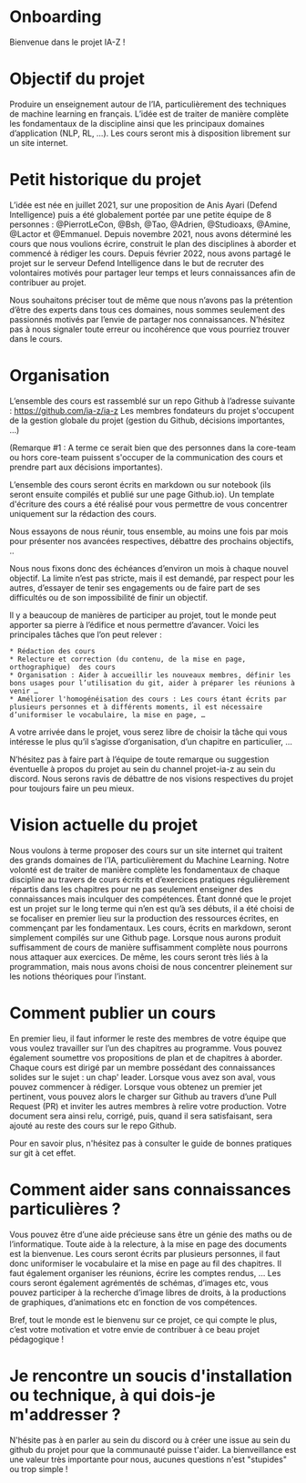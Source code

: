 # Onboarding 

Bienvenue dans le projet IA-Z ! 

# Objectif du projet

Produire un enseignement autour de l’IA, particulièrement des techniques de machine learning en français. L’idée est de traiter de manière complète les fondamentaux de la discipline ainsi que les principaux domaines d’application (NLP, RL, …).
Les cours seront mis à disposition librement sur un site internet.

# Petit historique du projet

L’idée est née en juillet 2021, sur une proposition de Anis Ayari (Defend Intelligence) puis a été globalement portée par une petite équipe de 8 personnes : @PierrotLeCon, @Bsh, @Tao, @Adrien, @Studioaxs, @Amine, @Lactor et @Emmanuel. Depuis novembre 2021, nous avons déterminé les cours que nous voulions écrire, construit le plan des disciplines à aborder et commencé à rédiger les cours. Depuis février 2022, nous avons partagé le projet sur le serveur Defend Intelligence dans le but de recruter des volontaires motivés pour partager leur temps et leurs connaissances afin de contribuer au projet. 

Nous souhaitons préciser tout de même que nous n’avons pas la prétention d’être des experts dans tous ces domaines, nous sommes seulement des passionnés motivés par l’envie de partager nos connaissances. N’hésitez pas à nous signaler toute erreur ou incohérence que vous pourriez trouver dans le cours.

# Organisation

L’ensemble des cours est rassemblé sur un repo Github à l’adresse suivante : https://github.com/ia-z/ia-z
Les membres fondateurs du projet s'occupent de la gestion globale du projet (gestion du Github, décisions importantes, …)

(Remarque #1 : A terme ce serait bien que des personnes dans la core-team ou hors core-team puissent s'occuper de la communication des cours et prendre part aux décisions importantes).

L’ensemble des cours seront écrits en markdown ou sur notebook (ils seront ensuite compilés et publié sur une page Github.io). Un template d'écriture des cours a été réalisé pour vous permettre de vous concentrer uniquement sur la rédaction des cours.

Nous essayons de nous réunir, tous ensemble, au moins une fois par mois pour présenter nos avancées respectives, débattre des prochains objectifs, ..

Nous nous fixons donc des échéances d’environ un mois à chaque nouvel objectif. La limite n’est pas stricte, mais il est demandé, par respect pour les autres, d’essayer de tenir ses engagements ou de faire part de ses difficultés ou de son impossibilité de finir un objectif.

Il y a beaucoup de manières de participer au projet, tout le monde peut apporter sa pierre à l’édifice  et nous permettre d’avancer. Voici les principales tâches que l’on peut relever :

    * Rédaction des cours
    * Relecture et correction (du contenu, de la mise en page, orthographique)  des cours
    * Organisation : Aider à accueillir les nouveaux membres, définir les bons usages pour l’utilisation du git, aider à préparer les réunions à venir …
    * Améliorer l'homogénéisation des cours : Les cours étant écrits par plusieurs personnes et à différents moments, il est nécessaire d’uniformiser le vocabulaire, la mise en page, …

A votre arrivée dans le projet, vous serez libre de choisir la tâche qui vous intéresse le plus qu’il s’agisse d’organisation, d’un chapitre en particulier, …

N’hésitez pas à faire part à l’équipe de toute remarque ou suggestion éventuelle à propos du projet au sein du channel projet-ia-z au sein du discord. Nous serons ravis de débattre de nos visions respectives du projet pour toujours faire un peu mieux.

# Vision actuelle du projet

Nous voulons à terme proposer des cours sur un site internet qui traitent des grands domaines de l’IA, particulièrement du Machine Learning. Notre volonté est de traiter de manière complète les fondamentaux de chaque discipline au travers de cours écrits et d’exercices pratiques régulièrement répartis dans les chapitres pour ne pas seulement enseigner des connaissances mais inculquer des compétences.
Étant donné que le projet est un projet sur le long terme qui n’en est qu’à ses débuts, il a été choisi de se focaliser en premier lieu sur la production des ressources écrites, en commençant par les fondamentaux. Les cours, écrits en markdown, seront simplement compilés sur une Github page. Lorsque nous aurons produit suffisamment de cours de manière suffisamment complète nous pourrons nous attaquer aux exercices. De même, les cours seront très liés à la programmation, mais nous avons choisi de nous concentrer pleinement sur les notions théoriques pour l’instant.

# Comment publier un cours

En premier lieu, il faut informer le reste des membres de votre équipe que vous voulez travailler sur l’un des chapitres au programme. Vous pouvez également soumettre vos propositions de plan et de chapitres à aborder. Chaque cours est dirigé par un membre possédant des connaissances solides sur le sujet : un chap' leader. Lorsque vous avez son aval, vous pouvez commencer à rédiger. 
Lorsque vous obtenez un premier jet pertinent, vous pouvez alors le charger sur Github au travers d’une Pull Request (PR) et inviter les autres membres à relire votre production.
Votre document sera ainsi relu, corrigé, puis, quand il sera satisfaisant, sera ajouté au reste des cours sur le repo Github.

Pour en savoir plus, n'hésitez pas à consulter le guide de bonnes pratiques sur git à cet effet.

# Comment aider sans connaissances particulières ?

Vous pouvez être d’une aide précieuse sans être un génie des maths ou de l’informatique. Toute aide à la relecture, à la mise en page des documents est la bienvenue. Les cours seront écrits par plusieurs personnes, il faut donc uniformiser le vocabulaire et la mise en page au fil des chapitres. Il faut également organiser les réunions, écrire les comptes rendus, …
Les cours seront également agrémentés de schémas, d’images etc, vous pouvez participer à la recherche d’image libres de droits, à la productions de graphiques, d’animations etc en fonction de vos compétences.

Bref, tout le monde est le bienvenu sur ce projet, ce qui compte le plus, c’est votre motivation et votre envie de contribuer à ce beau projet pédagogique !

# Je rencontre un soucis d'installation ou technique, à qui dois-je m'addresser ?

N'hésite pas à en parler au sein du discord ou à créer une issue au sein du github du projet pour que la communauté puisse t'aider. La bienveillance est une valeur très importante pour nous, aucunes questions n'est "stupides" ou trop simple !